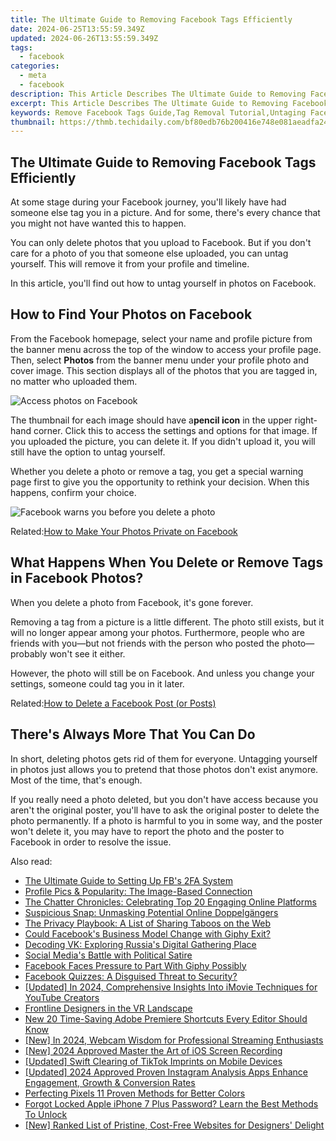 ```yaml
---
title: The Ultimate Guide to Removing Facebook Tags Efficiently
date: 2024-06-25T13:55:59.349Z
updated: 2024-06-26T13:55:59.349Z
tags:
  - facebook
categories:
  - meta
  - facebook
description: This Article Describes The Ultimate Guide to Removing Facebook Tags Efficiently
excerpt: This Article Describes The Ultimate Guide to Removing Facebook Tags Efficiently
keywords: Remove Facebook Tags Guide,Tag Removal Tutorial,Untaging Facebook Posts,Effortless Tag Cleanup,FB Profile Privacy,Delete Personal Info From FB,Strip Social Media Tags Effectively
thumbnail: https://thmb.techidaily.com/bf80edb76b200416e748e081aeadfa243850d855fed3e04f595dd2c29ba995d4.jpg
---
```


## The Ultimate Guide to Removing Facebook Tags Efficiently

 At some stage during your Facebook journey, you'll likely have had someone else tag you in a picture. And for some, there's every chance that you might not have wanted this to happen.

 You can only delete photos that you upload to Facebook. But if you don't care for a photo of you that someone else uploaded, you can untag yourself. This will remove it from your profile and timeline.

 In this article, you'll find out how to untag yourself in photos on Facebook.

## How to Find Your Photos on Facebook

 From the Facebook homepage, select your name and profile picture from the banner menu across the top of the window to access your profile page. Then, select **Photos** from the banner menu under your profile photo and cover image. This section displays all of the photos that you are tagged in, no matter who uploaded them.

![Access photos on Facebook](https://static1.makeuseofimages.com/wordpress/wp-content/uploads/2021/07/profile-photos.jpg)

 The thumbnail for each image should have a**pencil icon** in the upper right-hand corner. Click this to access the settings and options for that image. If you uploaded the picture, you can delete it. If you didn't upload it, you will still have the option to untag yourself.

 Whether you delete a photo or remove a tag, you get a special warning page first to give you the opportunity to rethink your decision. When this happens, confirm your choice.

![Facebook warns you before you delete a photo](https://static1.makeuseofimages.com/wordpress/wp-content/uploads/2021/07/fb-delete-photo.jpg)

 Related:[How to Make Your Photos Private on Facebook](https://www.makeuseof.com/how-to-make-photos-private-on-facebook/)

## What Happens When You Delete or Remove Tags in Facebook Photos?

When you delete a photo from Facebook, it's gone forever.

 Removing a tag from a picture is a little different. The photo still exists, but it will no longer appear among your photos. Furthermore, people who are friends with you—but not friends with the person who posted the photo—probably won't see it either.

 However, the photo will still be on Facebook. And unless you change your settings, someone could tag you in it later.

 Related:[How to Delete a Facebook Post (or Posts)](https://www.makeuseof.com/how-to-delete-facebook-posts/)

## There's Always More That You Can Do

 In short, deleting photos gets rid of them for everyone. Untagging yourself in photos just allows you to pretend that those photos don't exist anymore. Most of the time, that's enough.

 If you really need a photo deleted, but you don't have access because you aren't the original poster, you'll have to ask the original poster to delete the photo permanently. If a photo is harmful to you in some way, and the poster won't delete it, you may have to report the photo and the poster to Facebook in order to resolve the issue.


<ins class="adsbygoogle"
     style="display:block"
     data-ad-format="autorelaxed"
     data-ad-client="ca-pub-7571918770474297"
     data-ad-slot="1223367746"></ins>



<ins class="adsbygoogle"
     style="display:block"
     data-ad-client="ca-pub-7571918770474297"
     data-ad-slot="8358498916"
     data-ad-format="auto"
     data-full-width-responsive="true"></ins>

<span class="atpl-alsoreadstyle">Also read:</span>
<div><ul>
<li><a href="https://facebook.techidaily.com/the-ultimate-guide-to-setting-up-fbs-2fa-system/"><u>The Ultimate Guide to Setting Up FB's 2FA System</u></a></li>
<li><a href="https://facebook.techidaily.com/profile-pics-and-popularity-the-image-based-connection/"><u>Profile Pics & Popularity: The Image-Based Connection</u></a></li>
<li><a href="https://facebook.techidaily.com/the-chatter-chronicles-celebrating-top-20-engaging-online-platforms/"><u>The Chatter Chronicles: Celebrating Top 20 Engaging Online Platforms</u></a></li>
<li><a href="https://facebook.techidaily.com/suspicious-snap-unmasking-potential-online-doppelgangers/"><u>Suspicious Snap: Unmasking Potential Online Doppelgängers</u></a></li>
<li><a href="https://facebook.techidaily.com/the-privacy-playbook-a-list-of-sharing-taboos-on-the-web/"><u>The Privacy Playbook: A List of Sharing Taboos on the Web</u></a></li>
<li><a href="https://facebook.techidaily.com/could-facebooks-business-model-change-with-giphy-exit/"><u>Could Facebook's Business Model Change with Giphy Exit?</u></a></li>
<li><a href="https://facebook.techidaily.com/decoding-vk-exploring-russias-digital-gathering-place/"><u>Decoding VK: Exploring Russia's Digital Gathering Place</u></a></li>
<li><a href="https://facebook.techidaily.com/social-medias-battle-with-political-satire/"><u>Social Media's Battle with Political Satire</u></a></li>
<li><a href="https://facebook.techidaily.com/facebook-faces-pressure-to-part-with-giphy-possibly/"><u>Facebook Faces Pressure to Part With Giphy Possibly</u></a></li>
<li><a href="https://facebook.techidaily.com/facebook-quizzes-a-disguised-threat-to-security/"><u>Facebook Quizzes: A Disguised Threat to Security?</u></a></li>
<li><a href="https://youtube-lab.techidaily.com/ed-in-2024-comprehensive-insights-into-imovie-techniques-for-youtube-creators/"><u>[Updated] In 2024, Comprehensive Insights Into iMovie Techniques for YouTube Creators</u></a></li>
<li><a href="https://extra-lessons.techidaily.com/frontline-designers-in-the-vr-landscape/"><u>Frontline Designers in the VR Landscape</u></a></li>
<li><a href="https://video-ai-editor.techidaily.com/new-20-time-saving-adobe-premiere-shortcuts-every-editor-should-know/"><u>New 20 Time-Saving Adobe Premiere Shortcuts Every Editor Should Know</u></a></li>
<li><a href="https://on-screen-recording.techidaily.com/new-in-2024-webcam-wisdom-for-professional-streaming-enthusiasts/"><u>[New] In 2024, Webcam Wisdom for Professional Streaming Enthusiasts</u></a></li>
<li><a href="https://digital-screen-recording.techidaily.com/new-2024-approved-master-the-art-of-ios-screen-recording/"><u>[New] 2024 Approved  Master the Art of iOS Screen Recording</u></a></li>
<li><a href="https://tiktok-clips.techidaily.com/updated-swift-clearing-of-tiktok-imprints-on-mobile-devices/"><u>[Updated] Swift Clearing of TikTok Imprints on Mobile Devices</u></a></li>
<li><a href="https://instagram-videos.techidaily.com/updated-2024-approved-proven-instagram-analysis-apps-enhance-engagement-growth-and-conversion-rates/"><u>[Updated] 2024 Approved  Proven Instagram Analysis Apps  Enhance Engagement, Growth & Conversion Rates</u></a></li>
<li><a href="https://extra-tips.techidaily.com/perfecting-pixels-11-proven-methods-for-better-colors/"><u>Perfecting Pixels  11 Proven Methods for Better Colors</u></a></li>
<li><a href="https://ios-unlock.techidaily.com/forgot-locked-apple-iphone-7-plus-password-learn-the-best-methods-to-unlock-by-drfone-ios/"><u>Forgot Locked Apple iPhone 7 Plus Password? Learn the Best Methods To Unlock</u></a></li>
<li><a href="https://extra-approaches.techidaily.com/new-ranked-list-of-pristine-cost-free-websites-for-designers-delight/"><u>[New] Ranked List of Pristine, Cost-Free Websites for Designers' Delight</u></a></li>
</ul></div>
